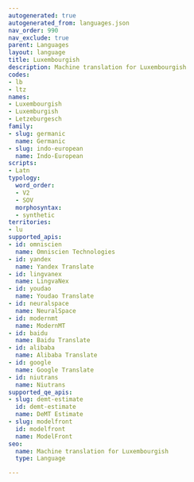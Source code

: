 ```yaml
---
autogenerated: true
autogenerated_from: languages.json
nav_order: 990
nav_exclude: true
parent: Languages
layout: language
title: Luxembourgish
description: Machine translation for Luxembourgish
codes:
- lb
- ltz
names:
- Luxembourgish
- Luxemburgish
- Letzeburgesch
family:
- slug: germanic
  name: Germanic
- slug: indo-european
  name: Indo-European
scripts:
- Latn
typology:
  word_order:
  - V2
  - SOV
  morphosyntax:
  - synthetic
territories:
- lu
supported_apis:
- id: omniscien
  name: Omniscien Technologies
- id: yandex
  name: Yandex Translate
- id: lingvanex
  name: LingvaNex
- id: youdao
  name: Youdao Translate
- id: neuralspace
  name: NeuralSpace
- id: modernmt
  name: ModernMT
- id: baidu
  name: Baidu Translate
- id: alibaba
  name: Alibaba Translate
- id: google
  name: Google Translate
- id: niutrans
  name: Niutrans
supported_qe_apis:
- slug: demt-estimate
  id: demt-estimate
  name: DeMT Estimate
- slug: modelfront
  id: modelfront
  name: ModelFront
seo:
  name: Machine translation for Luxembourgish
  type: Language

---
```


